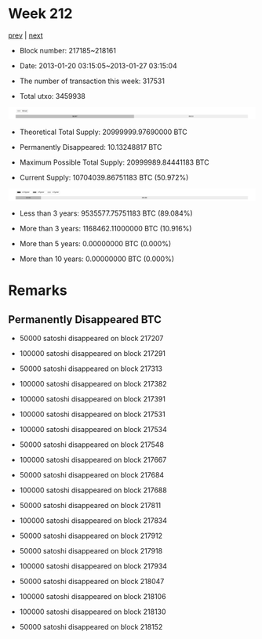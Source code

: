# Week 212

[prev](week0211.md) | [next](week0213.md)

- Block number: 217185~218161

- Date: 2013-01-20 03:15:05~2013-01-27 03:15:04

- The number of transaction this week: 317531

- Total utxo: 3459938

![](../images/mined_week0212.png)

- Theoretical Total Supply: 20999999.97690000 BTC

- Permanently Disappeared: 10.13248817 BTC

- Maximum Possible Total Supply: 20999989.84441183 BTC

- Current Supply: 10704039.86751183 BTC (50.972%)

![](../images/year_week0212.png)


- Less than 3 years: 9535577.75751183 BTC (89.084%)

- More than 3 years: 1168462.11000000 BTC (10.916%)

- More than 5 years: 0.00000000 BTC (0.000%)

- More than 10 years: 0.00000000 BTC (0.000%)

# Remarks

## Permanently Disappeared BTC

- 50000 satoshi disappeared on block 217207

- 100000 satoshi disappeared on block 217291

- 50000 satoshi disappeared on block 217313

- 100000 satoshi disappeared on block 217382

- 100000 satoshi disappeared on block 217391

- 100000 satoshi disappeared on block 217531

- 100000 satoshi disappeared on block 217534

- 50000 satoshi disappeared on block 217548

- 100000 satoshi disappeared on block 217667

- 50000 satoshi disappeared on block 217684

- 100000 satoshi disappeared on block 217688

- 50000 satoshi disappeared on block 217811

- 100000 satoshi disappeared on block 217834

- 50000 satoshi disappeared on block 217912

- 50000 satoshi disappeared on block 217918

- 100000 satoshi disappeared on block 217934

- 50000 satoshi disappeared on block 218047

- 100000 satoshi disappeared on block 218106

- 100000 satoshi disappeared on block 218130

- 50000 satoshi disappeared on block 218152

